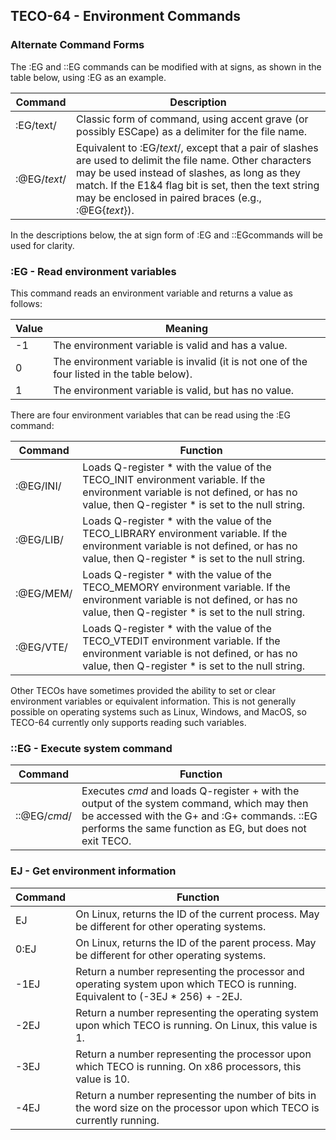 ## TECO-64 - Environment Commands

### Alternate Command Forms

The :EG and ::EG commands can be modified with at signs, as shown in the
table below, using :EG as an example.

| Command | Description |
| ------- | -------- |
| :EG/text/ | Classic form of command, using accent grave (or possibly ESCape) as a delimiter for the file name. |
| :@EG/*text*/ | Equivalent to :EG/*text*/, except that a pair of slashes are used to delimit the file name. Other characters may be used instead of slashes, as long as they match. If the E1&4 flag bit is set, then the text string may be enclosed in paired braces (e.g., :@EG\{*text*\}). |

In the descriptions below, the at sign form of :EG and ::EGcommands will be used
for clarity.

### :EG - Read environment variables

This command reads an environment variable and returns a value as follows:

| Value | Meaning |
| ----- | ------- |
| -1    | The environment variable is valid and has a value. |
|  0    | The environment variable is invalid (it is not one of the four listed in the table below). |
|  1    | The environment variable is valid, but has no value. |

There are four environment variables that can be read using the :EG command:

| Command | Function |
| ------- | -------- |
| :@EG/INI/ | Loads Q-register \* with the value of the TECO_INIT environment variable. If the environment variable is not defined, or has no value, then Q-register \* is set to the null string. |
| :@EG/LIB/ | Loads Q-register \* with the value of the TECO_LIBRARY environment variable. If the environment variable is not defined, or has no value, then Q-register \* is set to the null string. |
| :@EG/MEM/ | Loads Q-register \* with the value of the TECO_MEMORY environment variable. If the environment variable is not defined, or has no value, then Q-register \* is set to the null string. |
| :@EG/VTE/ | Loads Q-register \* with the value of the TECO_VTEDIT environment variable. If the environment variable is not defined, or has no value, then Q-register \* is set to the null string. |

Other TECOs have sometimes provided the ability to set or clear environment variables or equivalent information. This is not generally possible on operating systems such as Linux, Windows, and MacOS, so TECO-64 currently only supports reading such variables.

### ::EG - Execute system command

| Command | Function |
| ------- | -------- |
| ::@EG/*cmd*/ | Executes *cmd* and loads Q-register + with the output of the system command, which may then be accessed with the G+ and :G+ commands. ::EG performs the same function as EG, but does not exit TECO. |

### EJ - Get environment information

| Command | Function |
| ------- | -------- |
| EJ | On Linux, returns the ID of the current process. May be different for other operating systems. |
| 0:EJ | On Linux, returns the ID of the parent process. May be different for other operating systems. |
| -1EJ | Return a number representing the processor and operating system upon which TECO is running. Equivalent to (-3EJ * 256) + -2EJ. |
| -2EJ | Return a number representing the operating system upon which TECO is running. On Linux, this value is 1. |
| -3EJ | Return a number representing the processor upon which TECO is running. On x86 processors, this value is 10. |
| -4EJ | Return a number representing the number of bits in the word size on the processor upon which TECO is currently running. |
